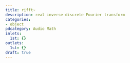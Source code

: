 ```yaml
---
title: rifft~
description: real inverse discrete Fourier transform
categories:
- object
pdcategory: Audio Math
inlets:
  1st: {}
outlets:
  1st: {}
draft: true
---
```


